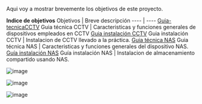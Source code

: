 Aqui voy a mostrar brevemente los objetivos de este proyecto.

**Indice de objetivos**
Objetivos | Breve descripción 
---- | ----
[Guia-tecnicaCCTV](Guia_técnicaCCTV.md) Guia técnica CCTV | Caracteristicas y funciones generales de dispositivos empleados en CCTV 
[Guia instalación CCTV](Guia_instalaciónCCTV.md) Guia instalación CCTV | Instalacion de CCTV llevado a la práctica.
[Guia técnica NAS](Guia_técnicaNAS.md) Guia técnica NAS | Caracteristicas y funciones generales del dispositivo NAS.
[Guía instalación NAS](Guía_instalaciónNAS.md) Guía instalación NAS | Instalacion de almacenamiento compartido usando NAS.

![image](https://github.com/RafaelNunezVazquez/ProyectoFCT/assets/91255999/f4da35b9-5f55-4779-ad87-4cb62e03b6c7)

![image](https://github.com/RafaelNunezVazquez/ProyectoFCT/assets/91255999/b5214dfc-4d81-4e43-9ef1-dc6e44fa3ed1)

![image](https://github.com/RafaelNunezVazquez/ProyectoFCT/assets/91255999/7112effe-6531-4d3d-b678-17c297ed2f5e)



